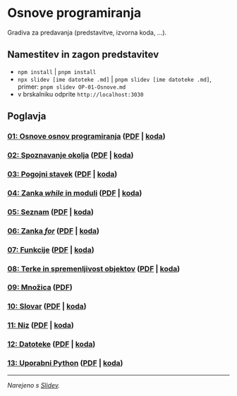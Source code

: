 # Osnove programiranja

Gradiva za predavanja (predstavitve, izvorna koda, ...).

## Namestitev in zagon predstavitev

- `npm install` | `pnpm install`
- `npx slidev [ime datoteke .md]` | `pnpm slidev [ime datoteke .md]`, primer: `pnpm slidev OP-01-Osnove.md`
- v brskalniku odprite `http://localhost:3030`

## Poglavja

### [01: Osnove osnov programiranja](./OP-01-Osnove.md) ([PDF](./OP-01-Osnove.pdf) | [koda](./assets/01/code))
### [02: Spoznavanje okolja](./OP-02-Spoznavanje-okolja.md) ([PDF](./OP-02-Spoznavanje-okolja.pdf) | [koda](./assets/02/code))
### [03: Pogojni stavek](./OP-03-Pogojni-stavek.md) ([PDF](./OP-03-Pogojni-stavek.pdf) | [koda](./assets/03/code))
### [04: Zanka *while* in moduli](./OP-04-Zanka-while-moduli.md) ([PDF](./OP-04-Zanka-while-moduli.pdf) | [koda](./assets/04/code))
### [05: Seznam](./OP-05-Seznam.md) ([PDF](./OP-05-Seznam.pdf) | [koda](./assets/05/code))
### [06: Zanka *for*](./OP-06-Zanka-for.md) ([PDF](./OP-06-Zanka-for.pdf) | [koda](./assets/06/code))
### [07: Funkcije](./OP-07-Funkcije.md) ([PDF](./OP-07-Funkcije.pdf) | [koda](./assets/07/code))
### [08: Terke in spremenljivost objektov](./OP-08-Terke-spremenljivost.md) ([PDF](./OP-08-Terke-spremenljivost.pdf) | [koda](./assets/08/code))
### [09: Množica](./OP-09-Množica.md) ([PDF](./OP-09-Množica.pdf))
### [10: Slovar](./OP-10-Slovar.md) ([PDF](./OP-10-Slovar.pdf) | [koda](./assets/10/code))
### [11: Niz](./OP-11-Niz.md) ([PDF](./OP-11-Niz.pdf) | [koda](./assets/11/code))
### [12: Datoteke](./OP-12-Datoteke.md) ([PDF](./OP-12-Datoteke.pdf) | [koda](./assets/12/code))
### [13: Uporabni Python](./OP-13-Uporabni-Python.md) ([PDF](./OP-13-Uporabni-Python.pdf) | [koda](./assets/13/code))

---
*Narejeno s [Slidev](https://sli.dev/).*
